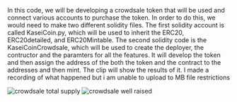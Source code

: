 In this code, we will be developing a crowdsale token that will be used and connect various accounts to purchase the token. In order to do this, we would need to make two different solidity files. The first solidity account is called KaseiCoin.py, which will be used to inherit the ERC20, ERC20detailed, and ERC20Mintable. The second solidity code is the KaseiCoinCrowdsale, which will be used to create the deployer, the contructor and the paramters for all the features. It will develop the token and then assign the address of the both the token and the contract to the addresses and then mint. The clip will show the results of it. I made a recording of what happened but i am unable to upload to MB file restrictions

![crowdsale total supply](https://user-images.githubusercontent.com/100724428/183231492-45fc903f-feca-48f7-99d9-d2b0aff547a3.PNG)
![crowdsale well raised](https://user-images.githubusercontent.com/100724428/183231494-b28fd330-ad52-4dfa-b5c5-33139279ddde.PNG)
